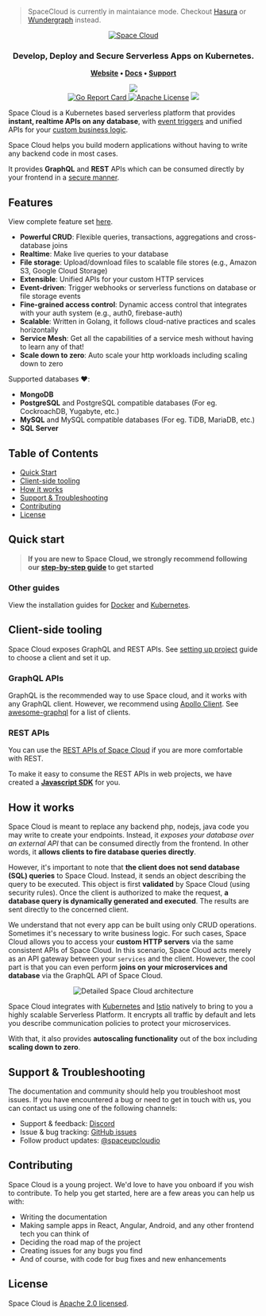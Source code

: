 > SpaceCloud is currently in maintaiance mode.
> Checkout [Hasura](https://hasura.io) or [Wundergraph](https://wundergraph.com) instead.
> 
<p align="center"><a href="https://space-cloud.io"><img src="https://space-cloud.io/images/kit/logo_full.svg" alt="Space Cloud"></a></p>

<h3 align="center">
  Develop, Deploy and Secure Serverless Apps on Kubernetes.
</h3>

<p align="center">
  <strong>
    <a href="https://space-cloud.io/">Website</a>
    •
    <a href="https://docs.space-cloud.io/">Docs</a>
    •
    <a href="https://discord.gg/RkGjW93">Support</a>
  </strong>
</p>
<p align="center">
    <a href="https://discord.gg/RkGjW93"><img src="https://img.shields.io/badge/chat-discord-brightgreen.svg?logo=discord&%20style=flat"></a>
    <br/>
    <a href="https://goreportcard.com/report/github.com/spaceuptech/space-cloud">
    <img alt="Go Report Card" src="https://goreportcard.com/badge/github.com/spaceuptech/space-cloud">
    </a>
    <a href="https://opensource.org/licenses/Apache-2.0"><img
    alt="Apache License"
    src="https://img.shields.io/badge/License-Apache%202.0-blue.svg"></a>
    <a href="https://twitter.com/intent/follow?screen_name=spacecloudio"><img src="https://img.shields.io/badge/Follow-spacecloudio-blue.svg?style=flat&logo=twitter"></a>
</p>

Space Cloud is a Kubernetes based serverless platform that provides **instant, realtime APIs on any database**, with [event triggers](https://docs.space-cloud.io/microservices/eventing) and unified APIs for your [custom business logic](https://docs.space-cloud.io/microservices/graphql).

Space Cloud helps you build modern applications without having to write any backend code in most cases.

It provides **GraphQL** and **REST** APIs which can be consumed directly by your frontend in a [secure manner](https://docs.spaceuptech.com/storage/database/securing-apis).

## Features 

View complete feature set [here](https://docs.spaceuptech.com/introduction/features).

- **Powerful CRUD**: Flexible queries, transactions, aggregations and cross-database joins
- **Realtime**: Make live queries to your database
- **File storage**: Upload/download files to scalable file stores (e.g., Amazon S3, Google Cloud Storage)
- **Extensible**: Unified APIs for your custom HTTP services
- **Event-driven**: Trigger webhooks or serverless functions on database or file storage events
- **Fine-grained access control**: Dynamic access control that integrates with your auth system (e.g., auth0, firebase-auth)
- **Scalable**: Written in Golang, it follows cloud-native practices and scales horizontally
- **Service Mesh**: Get all the capabilities of a service mesh without having to learn any of that!
- **Scale down to zero**: Auto scale your http workloads including scaling down to zero

Supported databases :heart::

- **MongoDB**
- **PostgreSQL** and PostgreSQL compatible databases (For eg. CockroachDB, Yugabyte, etc.)
- **MySQL** and MySQL compatible databases (For eg. TiDB, MariaDB, etc.)
- **SQL Server**

## Table of Contents

- [Quick Start](#quick-start)
- [Client-side tooling](#client-side-tooling)
- [How it works](#how-it-works)
- [Support & Troubleshooting](#support--troubleshooting)
- [Contributing](#contributing)
- [License](#license)

## Quick start

> **If you are new to Space Cloud, we strongly recommend following our [step-by-step guide](https://learn.spaceuptech.com/space-cloud/basics/setup/) to get started**

### Other guides

View the installation guides for [Docker](https://docs.spaceuptech.com/install/docker) and [Kubernetes](https://docs.spaceuptech.com/install/kubernetes).

## Client-side tooling
Space Cloud exposes GraphQL and REST APIs. See [setting up project](https://docs.spaceuptech.com/introduction/setting-up-project) guide to choose a client and set it up. 

### GraphQL APIs
GraphQL is the recommended way to use Space cloud, and it works with any GraphQL client. However, we recommend using [Apollo Client](https://github.com/apollographql/apollo-client). See [awesome-graphql](https://github.com/chentsulin/awesome-graphql) for a list of clients.

### REST APIs

You can use the [REST APIs of Space Cloud](https://app.swaggerhub.com/apis/YourTechBud/space-cloud/0.15.0) if you are more comfortable with REST. 

To make it easy to consume the REST APIs in web projects, we have created a [**Javascript SDK**](https://docs.spaceuptech.com/introduction/setting-up-project/javascript) for you.

## How it works

Space Cloud is meant to replace any backend php, nodejs, java code you may write to create your endpoints. Instead, it _exposes your database over an external API_ that can be consumed directly from the frontend. In other words, it **allows clients to fire database queries directly**.

However, it's important to note that **the client does not send database (SQL) queries** to Space Cloud. Instead, it sends an object describing the query to be executed. This object is first **validated** by Space Cloud (using security rules). Once the client is authorized to make the request, **a database query is dynamically generated and executed**. The results are sent directly to the concerned client.

We understand that not every app can be built using only CRUD operations. Sometimes it's necessary to write business logic. For such cases, Space Cloud allows you to access your **custom HTTP servers** via the same consistent APIs of Space Cloud.  In this scenario, Space Cloud acts merely as an API gateway between your `services` and the client. However, the cool part is that you can even perform **joins on your microservices and database** via the GraphQL API of Space Cloud.

<div style="text-align: center">
<img src="https://space-cloud.io/images/graphQL-diagram.svg"  style="max-width: 80%" alt="Detailed Space Cloud architecture" />
</div>

Space Cloud integrates with [Kubernetes](https://kubernetes.io) and [Istio](https://istio.io) natively to bring to you a highly scalable Serverless Platform. It encrypts all traffic by default and lets you describe communication policies to protect your microservices.

With that, it also provides **autoscaling functionality** out of the box including **scaling down to zero**.

## Support & Troubleshooting

The documentation and community should help you troubleshoot most issues. If you have encountered a bug or need to get in touch with us, you can contact us using one of the following channels:

- Support & feedback: [Discord](https://discord.gg/RkGjW93)
- Issue & bug tracking: [GitHub issues](https://github.com/spacecloud-io/space-cloud/issues)
- Follow product updates: [@spaceupcloudio](https://twitter.com/spacecloudio)

## Contributing

Space Cloud is a young project. We'd love to have you onboard if you wish to contribute. To help you get started, here are a few areas you can help us with:

- Writing the documentation
- Making sample apps in React, Angular, Android, and any other frontend tech you can think of
- Deciding the road map of the project
- Creating issues for any bugs you find
- And of course, with code for bug fixes and new enhancements

## License

Space Cloud is [Apache 2.0 licensed](https://github.com/spacecloud-io/space-cloud/blob/master/LICENSE).
